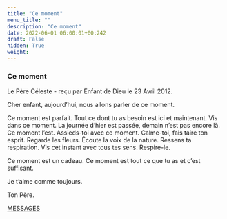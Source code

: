```yaml
---
title: "Ce moment"
menu_title: ""
description: "Ce moment"
date: 2022-06-01 06:00:01+00:242
draft: False
hidden: True
weight:
---
```

### Ce moment

Le Père Céleste - reçu par Enfant de Dieu le 23 Avril 2012.

Cher enfant, aujourd’hui, nous allons parler de ce moment.

Ce moment est parfait. Tout ce dont tu as besoin est ici et maintenant. Vis dans ce moment. La journée d’hier est passée, demain n’est pas encore là. Ce moment l’est. Assieds-toi avec ce moment. Calme-toi, fais taire ton esprit. Regarde les fleurs. Écoute la voix de la nature. Ressens ta respiration. Vis cet instant avec tous tes sens. Respire-le.

Ce moment est un cadeau. Ce moment est tout ce que tu as et c’est suffisant.

Je t’aime comme toujours.

Ton Père.

[MESSAGES](fr-contemporary-messages/fr-contemporary-messages-by-date-order/fr-contemporary-messages-2012/)
